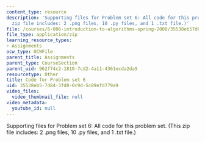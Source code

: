 ```yaml
---
content_type: resource
description: 'Supporting files for Problem set 6: All code for this problem set. (This
  zip file includes: 2 .png files, 10 .py files, and 1 .txt file.)'
file: /courses/6-006-introduction-to-algorithms-spring-2008/35538eb57d843fd00c9d5c89efd779a9_ps6_all.zip
file_type: application/zip
learning_resource_types:
- Assignments
ocw_type: OCWFile
parent_title: Assignments
parent_type: CourseSection
parent_uid: 962f74c2-1810-7cd2-4a11-4361ecda2da9
resourcetype: Other
title: Code for Problem set 6
uid: 35538eb5-7d84-3fd0-0c9d-5c89efd779a9
video_files:
  video_thumbnail_file: null
video_metadata:
  youtube_id: null
---
```

Supporting files for Problem set 6: All code for this problem set. (This zip file includes: 2 .png files, 10 .py files, and 1 .txt file.)

